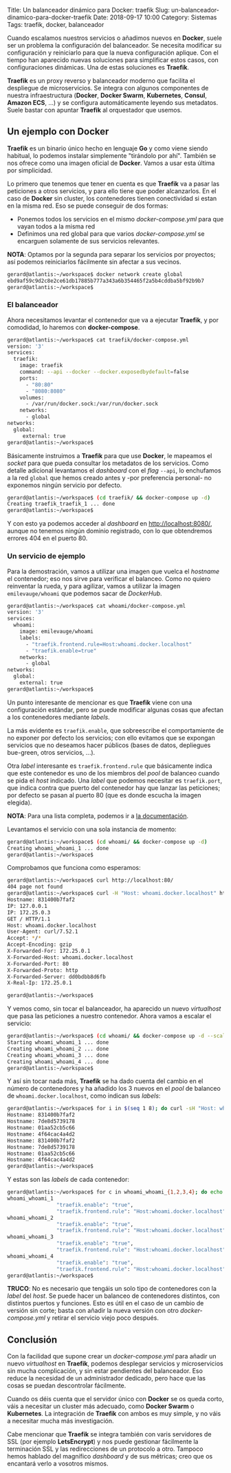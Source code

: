 Title: Un balanceador dinámico para Docker: traefik
Slug: un-balanceador-dinamico-para-docker-traefik
Date: 2018-09-17 10:00
Category: Sistemas
Tags: traefik, docker, balanceador



Cuando escalamos nuestros servicios o añadimos nuevos en **Docker**, suele ser un problema la configuración del balanceador. Se necesita modificar su configuración y reiniciarlo para que la nueva configuración aplique. Con el tiempo han aparecido nuevas soluciones para simplificar estos casos, con configuraciones dinámicas. Una de estas soluciones es **Traefik**.

**Traefik** es un proxy reverso y balanceador moderno que facilita el despliegue de microservicios. Se integra con algunos componentes de nuestra infraestructura (**Docker**, **Docker Swarm**, **Kubernetes**, **Consul**, **Amazon ECS**, ...) y se configura automáticamente leyendo sus metadatos. Suele bastar con apuntar **Traefik** al orquestador que usemos.

## Un ejemplo con Docker

**Traefik** es un binario único hecho en lenguaje **Go** y como viene siendo habitual, lo podemos instalar simplemente "tirándolo por ahí". También se nos ofrece como una imagen oficial de **Docker**. Vamos a usar esta última por simplicidad.

Lo primero que tenemos que tener en cuenta es que **Traefik** va a pasar las peticiones a otros servicios, y para ello tiene que poder alcanzarlos. En el caso de **Docker** sin cluster, los contenedores tienen conectividad si estan en la misma red. Eso se puede conseguir de dos formas:

* Ponemos todos los servicios en el mismo *docker-compose.yml* para que vayan todos a la misma red
* Definimos una red global para que varios *docker-compose.yml* se encarguen solamente de sus servicios relevantes.

**NOTA**: Optamos por la segunda para separar los servicios por proyectos; así podemos reiniciarlos fácilmente sin afectar a sus vecinos.

```bash
gerard@atlantis:~/workspace$ docker network create global
ebd9af59c9d2c8e2ce61db17885b777a343a6b354465f2a5b4cddba5bf92b9b7
gerard@atlantis:~/workspace$
```

### El balanceador

Ahora necesitamos levantar el contenedor que va a ejecutar **Traefik**, y por comodidad, lo haremos con **docker-compose**.

```bash
gerard@atlantis:~/workspace$ cat traefik/docker-compose.yml
version: '3'
services:
  traefik:
    image: traefik
    command: --api --docker --docker.exposedbydefault=false
    ports:
      - "80:80"
      - "8080:8080"
    volumes:
      - /var/run/docker.sock:/var/run/docker.sock
    networks:
      - global
networks:
  global:
     external: true
gerard@atlantis:~/workspace$
```

Básicamente instruimos a **Traefik** para que use **Docker**, le mapeamos el *socket* para que pueda consultar los metadatos de los servicios. Como detalle adicional levantamos el *dashboard* con el *flag* `--api`, lo enchufamos a la red `global` que hemos creado antes y -por preferencia personal- no exponemos ningún servicio por defecto.

```bash
gerard@atlantis:~/workspace$ (cd traefik/ && docker-compose up -d)
Creating traefik_traefik_1 ... done
gerard@atlantis:~/workspace$
```

Y con esto ya podemos acceder al *dashboard* en <http://localhost:8080/>, aunque no tenemos ningún dominio registrado, con lo que obtendremos errores 404 en el puerto 80.

### Un servicio de ejemplo

Para la demostración, vamos a utilizar una imagen que vuelca el *hostname* el contenedor; eso nos sirve para verificar el balanceo. Como no quiero reinventar la rueda, y para agilizar, vamos a utilizar la imagen `emilevauge/whoami` que podemos sacar de *DockerHub*.

```bash
gerard@atlantis:~/workspace$ cat whoami/docker-compose.yml
version: '3'
services:
  whoami:
    image: emilevauge/whoami
    labels:
      - "traefik.frontend.rule=Host:whoami.docker.localhost"
      - "traefik.enable=true"
    networks:
      - global
networks:
  global:
    external: true
gerard@atlantis:~/workspace$
```

Un punto interesante de mencionar es que **Traefik** viene con una configuración estándar, pero se puede modificar algunas cosas que afectan a los contenedores mediante *labels*.

La más evidente es `traefik.enable`, que sobreescribe el comportamiente de no exponer por defecto los servicios; con ello evitamos que se expongan servicios que no deseamos hacer públicos (bases de datos, depliegues bue-green, otros servicios, ...).

Otra *label* interesante es `traefik.frontend.rule` que básicamente indica que este contenedor es uno de los miembros del *pool* de balanceo cuando se pida el *host* indicado. Una *label* que podemos necesitar es `traefik.port`, que indica contra que puerto del contenedor hay que lanzar las peticiones; por defecto se pasan al puerto 80 (que es donde escucha la imagen elegida).

**NOTA**: Para una lista completa, podemos ir a [la documentación](https://docs.traefik.io/configuration/backends/docker/#on-containers).

Levantamos el servicio con una sola instancia de momento:

```bash
gerard@atlantis:~/workspace$ (cd whoami/ && docker-compose up -d)
Creating whoami_whoami_1 ... done
gerard@atlantis:~/workspace$
```

Comprobamos que funciona como esperamos:

```bash
gerard@atlantis:~/workspace$ curl http://localhost:80/
404 page not found
gerard@atlantis:~/workspace$ curl -H "Host: whoami.docker.localhost" http://localhost:80/
Hostname: 831400b7faf2
IP: 127.0.0.1
IP: 172.25.0.3
GET / HTTP/1.1
Host: whoami.docker.localhost
User-Agent: curl/7.52.1
Accept: */*
Accept-Encoding: gzip
X-Forwarded-For: 172.25.0.1
X-Forwarded-Host: whoami.docker.localhost
X-Forwarded-Port: 80
X-Forwarded-Proto: http
X-Forwarded-Server: dd0bdbb8d6fb
X-Real-Ip: 172.25.0.1

gerard@atlantis:~/workspace$
```

Y vemos como, sin tocar el balanceador, ha aparecido un nuevo *virtualhost* que pasa las peticiones a nuestro contenedor. Ahora vamos a escalar el servicio:

```bash
gerard@atlantis:~/workspace$ (cd whoami/ && docker-compose up -d --scale whoami=4)
Starting whoami_whoami_1 ... done
Creating whoami_whoami_2 ... done
Creating whoami_whoami_3 ... done
Creating whoami_whoami_4 ... done
gerard@atlantis:~/workspace$
```

Y así sin tocar nada más, **Traefik** se ha dado cuenta del cambio en el número de contenedores y ha añadido los 3 nuevos en el *pool* de balanceo de `whoami.docker.localhost`, como indican sus *labels*:

```bash
gerard@atlantis:~/workspace$ for i in $(seq 1 8); do curl -sH "Host: whoami.docker.localhost" http://localhost:80/ | grep Hostname; done
Hostname: 831400b7faf2
Hostname: 7de8d5739178
Hostname: 01aa52cb5c66
Hostname: 4f64cac4a4d2
Hostname: 831400b7faf2
Hostname: 7de8d5739178
Hostname: 01aa52cb5c66
Hostname: 4f64cac4a4d2
gerard@atlantis:~/workspace$
```

Y estas son las *labels* de cada contenedor:

```bash
gerard@atlantis:~/workspace$ for c in whoami_whoami_{1,2,3,4}; do echo $c; docker inspect ${c} | grep traefik; done
whoami_whoami_1
                "traefik.enable": "true",
                "traefik.frontend.rule": "Host:whoami.docker.localhost"
whoami_whoami_2
                "traefik.enable": "true",
                "traefik.frontend.rule": "Host:whoami.docker.localhost"
whoami_whoami_3
                "traefik.enable": "true",
                "traefik.frontend.rule": "Host:whoami.docker.localhost"
whoami_whoami_4
                "traefik.enable": "true",
                "traefik.frontend.rule": "Host:whoami.docker.localhost"
gerard@atlantis:~/workspace$
```

**TRUCO**: No es necesario que tengáis un solo tipo de contenedores con la *label* del *host*. Se puede hacer un balanceo de contenedores distintos, con distintos puertos y funciones. Esto es útil en el caso de un cambio de versión sin corte; basta con añadir la nueva versión con otro *docker-compose.yml* y retirar el servicio viejo poco después.

## Conclusión

Con la facilidad que supone crear un *docker-compose.yml* para añadir un nuevo *virtualhost* en **Traefik**, podemos desplegar servicios y microservicios sin mucha complicación, y sin estar pendientes del balanceador. Eso reduce la necesidad de un administrador dedicado, pero hace que las cosas se puedan descontrolar fácilmente.

Cuando os déis cuenta que el servidor único con **Docker** se os queda corto, váis a necesitar un cluster más adecuado, como **Docker Swarm** o **Kubernetes**. La integración de **Traefik** con ambos es muy simple, y no váis a necesitar mucha más investigación.

Cabe mencionar que **Traefik** se integra también con varis servidores de SSL (por ejemplo **LetsEncrypt**) y nos puede gestionar fácilmente la terminación SSL y las redirecciones de un protocolo a otro. Tampoco hemos hablado del magnífico *dashboard* y de sus métricas; creo que os encantará verlo a vosotros mismos.
